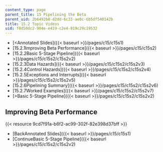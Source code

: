 ```yaml
---
content_type: page
parent_title: 15 Pipelining the Beta
parent_uid: 2b6492b8-d2dd-6c33-ae0c-6b5df540142b
title: 15.2 Topic Videos
uid: f0d50dc2-904e-e419-c2e4-019c29c19532
---
```


*   [\<Annotated Slides]({{< baseurl >}}/pages/c15/c15s1)
*   [15.2.1Improving Beta Performance]({{< baseurl >}}/pages/c15/c15s2)
*   [15.2.2Basic 5-Stage Pipeline]({{< baseurl >}}/pages/c15/c15s2/c15s2v2)
*   [15.2.3Data Hazards]({{< baseurl >}}/pages/c15/c15s2/c15s2v3)
*   [15.2.4Control Hazards]({{< baseurl >}}/pages/c15/c15s2/c15s2v4)
*   [15.2.5Exceptions and Interrupts]({{< baseurl >}}/pages/c15/c15s2/c15s2v5)
*   [15.2.6Pipelining Summary]({{< baseurl >}}/pages/c15/c15s2/c15s2v6)
*   [15.2.7Worked Examples]({{< baseurl >}}/pages/c15/c15s2/c15s2v7)
*   [\>Basic 5-Stage Pipeline]({{< baseurl >}}/pages/c15/c15s2/c15s2v2)

Improving Beta Performance
--------------------------

{{< resource 9cd7f91a-b6f2-ac99-302f-82e398d37bff >}}

*   [BackAnnotated Slides]({{< baseurl >}}/pages/c15/c15s1)
*   [ContinueBasic 5-Stage Pipeline]({{< baseurl >}}/pages/c15/c15s2/c15s2v2)